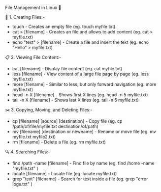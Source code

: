 File Management in Linux 📝

📂 1. Creating Files:-
  - touch - Creates an empty file (eg. touch myfile.txt)
  - cat > [filename] - Creates an file and allows to add content (eg. cat > myfile.txt)
  - echo "text" > [filename] - Create a file and insert the text (eg. echo "Hello" > myfile.txt)

📋 2. Viewing File Content:-
  - cat [filename] - Display file content (eg. cat myfile.txt)
  - less [filename] - View content of a large file page by page (eg. less myfile.txt)
  - more [filename] - Similar to less, but only forward navigation (eg. more myfile.txt)
  - head -n X [filename] - Shows first X lines (eg. head -n 5 myfile.txt)
  - tail -n X [filename] - Shows last X lines (eg. tail -n 5 myfile.txt)

✂️ 3. Copying, Moving, and Deleting Files:-
  - cp [filename] [source] [destination] - Copy file (eg. cp /path/of/file/myfile.txt destination/of/path)
  - mv [filename] [destination or newname] - Rename or move file (eg. mv myfile.txt myfile2.txt)
  - rm [filename] - Delete a file (eg. rm myfile.txt)

🔍 4. Searching Files:-
  - find /path -name [filename] - Find file by name (eg. find /home -name "myfile.txt" )
  - locate [filename] - Locate file (eg. locate myfile.txt)
  - grep "text" [filename] - Search for text inside a file (eg. grep "error logs.txt" )
  
